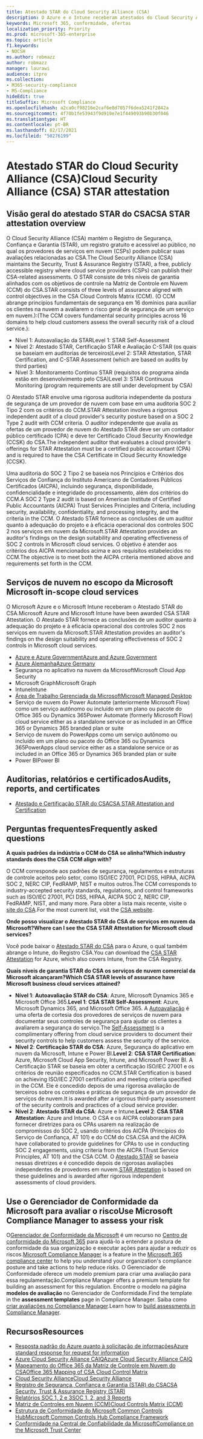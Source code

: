 ```yaml
---
title: Atestado STAR do Cloud Security Alliance (CSA)
description: O Azure e o Intune receberam atestados do Cloud Security Alliance, com base em uma auditoria independente.
keywords: Microsoft 365, conformidade, ofertas
localization_priority: Priority
ms.prod: microsoft-365-enterprise
ms.topic: article
f1.keywords:
- NOCSH
ms.author: robmazz
author: robmazz
manager: laurawi
audience: itpro
ms.collection:
- M365-security-compliance
- MS-Compliance
hideEdit: true
titleSuffix: Microsoft Compliance
ms.openlocfilehash: a2ca0cf98216e2caf6e8d7057f6dea5241f2842a
ms.sourcegitcommit: 4f70b1fe53943f9d919e7e1f449093b90b30f046
ms.translationtype: HT
ms.contentlocale: pt-BR
ms.lasthandoff: 02/17/2021
ms.locfileid: "50276199"
---
```

# <a name="cloud-security-alliance-csa-star-attestation"></a><span data-ttu-id="1b80a-104">Atestado STAR do Cloud Security Alliance (CSA)</span><span class="sxs-lookup"><span data-stu-id="1b80a-104">Cloud Security Alliance (CSA) STAR attestation</span></span>

## <a name="csa-star-attestation-overview"></a><span data-ttu-id="1b80a-105">Visão geral do atestado STAR do CSA</span><span class="sxs-lookup"><span data-stu-id="1b80a-105">CSA STAR attestation overview</span></span>

<span data-ttu-id="1b80a-106">O Cloud Security Alliance (CSA) mantém o Registro de Segurança, Confiança e Garantia (STAR), um registro gratuito e acessível ao público, no qual os provedores de serviços em nuvem (CSPs) podem publicar suas avaliações relacionadas ao CSA.</span><span class="sxs-lookup"><span data-stu-id="1b80a-106">The Cloud Security Alliance (CSA) maintains the Security, Trust & Assurance Registry (STAR), a free, publicly accessible registry where cloud service providers (CSPs) can publish their CSA-related assessments.</span></span> <span data-ttu-id="1b80a-107">O STAR consiste de três níveis de garantia alinhados com os objetivos de controle na Matriz de Controle em Nuvem (CCM) do CSA.</span><span class="sxs-lookup"><span data-stu-id="1b80a-107">STAR consists of three levels of assurance aligned with control objectives in the CSA Cloud Controls Matrix (CCM).</span></span> <span data-ttu-id="1b80a-108">(O CCM abrange princípios fundamentais de segurança em 16 domínios para auxiliar os clientes na nuvem a avaliarem o risco geral de segurança de um serviço em nuvem.):</span><span class="sxs-lookup"><span data-stu-id="1b80a-108">(The CCM covers fundamental security principles across 16 domains to help cloud customers assess the overall security risk of a cloud service.):</span></span>

- <span data-ttu-id="1b80a-109">Nível 1: Autoavaliação da STAR</span><span class="sxs-lookup"><span data-stu-id="1b80a-109">Level 1: STAR Self-Assessment</span></span>
- <span data-ttu-id="1b80a-110">Nível 2: Atestado STAR, Certificação STAR e Avaliação C-STAR (os quais se baseiam em auditorias de terceiros)</span><span class="sxs-lookup"><span data-stu-id="1b80a-110">Level 2: STAR Attestation, STAR Certification, and C-STAR Assessment (which are based on audits by third parties)</span></span>
- <span data-ttu-id="1b80a-111">Nível 3: Monitoramento Contínuo STAR (requisitos do programa ainda estão em desenvolvimento pelo CSA)</span><span class="sxs-lookup"><span data-stu-id="1b80a-111">Level 3: STAR Continuous Monitoring (program requirements are still under development by CSA)</span></span>

<span data-ttu-id="1b80a-112">O Atestado STAR envolve uma rigorosa auditoria independente da postura de segurança de um provedor de nuvem com base em uma auditoria SOC 2 Tipo 2 com os critérios do CCM.</span><span class="sxs-lookup"><span data-stu-id="1b80a-112">STAR Attestation involves a rigorous independent audit of a cloud provider's security posture based on a SOC 2 Type 2 audit with CCM criteria.</span></span> <span data-ttu-id="1b80a-113">O auditor independente que avalia as ofertas de um provedor de nuvem do Atestado STAR deve ser um contador público certificado (CPA) e deve ter Certificado Cloud Security Knowledge (CCSK) do CSA.</span><span class="sxs-lookup"><span data-stu-id="1b80a-113">The independent auditor that evaluates a cloud provider's offerings for STAR Attestation must be a certified public accountant (CPA) and is required to have the CSA Certificate in Cloud Security Knowledge (CCSK).</span></span>  
  
<span data-ttu-id="1b80a-114">Uma auditoria do SOC 2 Tipo 2 se baseia nos Princípios e Critérios dos Serviços de Confiança do Instituto Americano de Contadores Públicos Certificados (AICPA), incluindo segurança, disponibilidade, confidencialidade e integridade do processamento, além dos critérios do CCM.</span><span class="sxs-lookup"><span data-stu-id="1b80a-114">A SOC 2 Type 2 audit is based on American Institute of Certified Public Accountants (AICPA) Trust Services Principles and Criteria, including security, availability, confidentiality, and processing integrity, and the criteria in the CCM.</span></span> <span data-ttu-id="1b80a-115">O Atestado STAR fornece as conclusões de um auditor quanto à adequação do projeto e à eficácia operacional dos controles SOC 2 nos serviços em nuvem da Microsoft.</span><span class="sxs-lookup"><span data-stu-id="1b80a-115">STAR Attestation provides an auditor's findings on the design suitability and operating effectiveness of SOC 2 controls in Microsoft cloud services.</span></span> <span data-ttu-id="1b80a-116">O objetivo é atender aos critérios dos AICPA mencionados acima e aos requisitos estabelecidos no CCM.</span><span class="sxs-lookup"><span data-stu-id="1b80a-116">The objective is to meet both the AICPA criteria mentioned above and requirements set forth in the CCM.</span></span>

## <a name="microsoft-in-scope-cloud-services"></a><span data-ttu-id="1b80a-117">Serviços de nuvem no escopo da Microsoft </span><span class="sxs-lookup"><span data-stu-id="1b80a-117">Microsoft in-scope cloud services</span></span>

<span data-ttu-id="1b80a-118">O Microsoft Azure e o Microsoft Intune receberam o Atestado STAR do CSA.</span><span class="sxs-lookup"><span data-stu-id="1b80a-118">Microsoft Azure and Microsoft Intune have been awarded CSA STAR Attestation.</span></span> <span data-ttu-id="1b80a-119">O Atestado STAR fornece as conclusões de um auditor quanto à adequação do projeto e à eficácia operacional dos controles SOC 2 nos serviços em nuvem da Microsoft.</span><span class="sxs-lookup"><span data-stu-id="1b80a-119">STAR Attestation provides an auditor's findings on the design suitability and operating effectiveness of SOC 2 controls in Microsoft cloud services.</span></span>

- [<span data-ttu-id="1b80a-120">Azure e Azure Government</span><span class="sxs-lookup"><span data-stu-id="1b80a-120">Azure and Azure Government</span></span>](https://aka.ms/AzureCompliance)
- [<span data-ttu-id="1b80a-121">Azure Alemanha</span><span class="sxs-lookup"><span data-stu-id="1b80a-121">Azure Germany</span></span>](https://aka.ms/AzureCompliance)
- <span data-ttu-id="1b80a-122">Segurança no aplicativo na nuvem da Microsoft</span><span class="sxs-lookup"><span data-stu-id="1b80a-122">Microsoft Cloud App Security</span></span>
- <span data-ttu-id="1b80a-123">Microsoft Graph</span><span class="sxs-lookup"><span data-stu-id="1b80a-123">Microsoft Graph</span></span>
- <span data-ttu-id="1b80a-124">Intune</span><span class="sxs-lookup"><span data-stu-id="1b80a-124">Intune</span></span>
- [<span data-ttu-id="1b80a-125">Área de Trabalho Gerenciada da Microsoft</span><span class="sxs-lookup"><span data-stu-id="1b80a-125">Microsoft Managed Desktop</span></span>](/microsoft-365/managed-desktop/intro/compliance)
- <span data-ttu-id="1b80a-126">Serviço de nuvem do Power Automate (anteriormente Microsoft Flow) como um serviço autônomo ou incluído em um plano ou pacote do Office 365 ou Dynamics 365</span><span class="sxs-lookup"><span data-stu-id="1b80a-126">Power Automate (formerly Microsoft Flow) cloud service either as a standalone service or as included in an Office 365 or Dynamics 365 branded plan or suite</span></span>
- <span data-ttu-id="1b80a-127">Serviço de nuvem do PowerApps como um serviço autônomo ou incluído em um plano ou pacote do Office 365 ou Dynamics 365</span><span class="sxs-lookup"><span data-stu-id="1b80a-127">PowerApps cloud service either as a standalone service or as included in an Office 365 or Dynamics 365 branded plan or suite</span></span> 
- <span data-ttu-id="1b80a-128">Power BI</span><span class="sxs-lookup"><span data-stu-id="1b80a-128">Power BI</span></span>

## <a name="audits-reports-and-certificates"></a><span data-ttu-id="1b80a-129">Auditorias, relatórios e certificados</span><span class="sxs-lookup"><span data-stu-id="1b80a-129">Audits, reports, and certificates</span></span>

- [<span data-ttu-id="1b80a-130">Atestado e Certificação STAR do CSA</span><span class="sxs-lookup"><span data-stu-id="1b80a-130">CSA STAR Attestation and Certification</span></span>](https://cloudsecurityalliance.org/star/registry/microsoft/)

## <a name="frequently-asked-questions"></a><span data-ttu-id="1b80a-131">Perguntas frequentes</span><span class="sxs-lookup"><span data-stu-id="1b80a-131">Frequently asked questions</span></span>

<span data-ttu-id="1b80a-132">**A quais padrões da indústria o CCM do CSA se alinha?**</span><span class="sxs-lookup"><span data-stu-id="1b80a-132">**Which industry standards does the CSA CCM align with?**</span></span>

<span data-ttu-id="1b80a-133">O CCM corresponde aos padrões de segurança, regulamentos e estruturas de controle aceitos pelo setor, como ISO/IEC 27001, PCI DSS, HIPAA, AICPA SOC 2, NERC CIP, FedRAMP, NIST e muitos outros.</span><span class="sxs-lookup"><span data-stu-id="1b80a-133">The CCM corresponds to industry-accepted security standards, regulations, and control frameworks such as ISO/IEC 27001, PCI DSS, HIPAA, AICPA SOC 2, NERC CIP, FedRAMP, NIST, and many more.</span></span> <span data-ttu-id="1b80a-134">Para obter a lista mais recente, visite o [site do CSA](https://cloudsecurityalliance.org/).</span><span class="sxs-lookup"><span data-stu-id="1b80a-134">For the most current list, visit the [CSA website](https://cloudsecurityalliance.org/).</span></span>

<span data-ttu-id="1b80a-135">**Onde posso visualizar o Atestado STAR do CSA de serviços em nuvem da Microsoft?**</span><span class="sxs-lookup"><span data-stu-id="1b80a-135">**Where can I see the CSA STAR Attestation for Microsoft cloud services?**</span></span>

<span data-ttu-id="1b80a-136">Você pode baixar o [Atestado STAR do CSA](https://aka.ms/CSASTAR-Attestation) para o Azure, o qual também abrange o Intune, do Registro CSA.</span><span class="sxs-lookup"><span data-stu-id="1b80a-136">You can download the [CSA STAR Attestation](https://aka.ms/CSASTAR-Attestation) for Azure, which also covers Intune, from the CSA Registry.</span></span>

<span data-ttu-id="1b80a-137">**Quais níveis de garantia STAR do CSA os serviços de nuvem comercial da Microsoft alcançaram?**</span><span class="sxs-lookup"><span data-stu-id="1b80a-137">**Which CSA STAR levels of assurance have Microsoft business cloud services attained?**</span></span>

- <span data-ttu-id="1b80a-138">**Nível 1**: **Autoavaliação STAR do CSA**: Azure, Microsoft Dynamics 365 e Microsoft Office 365.</span><span class="sxs-lookup"><span data-stu-id="1b80a-138">**Level 1**: **CSA STAR Self-Assessment**: Azure, Microsoft Dynamics 365, and Microsoft Office 365.</span></span> <span data-ttu-id="1b80a-139">A [Autoavaliação](offering-csa-star-self-assessment.md) é uma oferta de cortesia dos provedores de serviços de nuvem para documentar seus controles de segurança para ajudar os clientes a avaliarem a segurança do serviço.</span><span class="sxs-lookup"><span data-stu-id="1b80a-139">The [Self-Assessment](offering-csa-star-self-assessment.md) is a complimentary offering from cloud service providers to document their security controls to help customers assess the security of the service.</span></span>
- <span data-ttu-id="1b80a-140">**Nível 2**: **Certificação STAR do CSA**: Azure, Segurança do aplicativo em nuvem da Microsoft, Intune e Power BI.</span><span class="sxs-lookup"><span data-stu-id="1b80a-140">**Level 2**: **CSA STAR Certification**: Azure, Microsoft Cloud App Security, Intune, and Microsoft Power BI.</span></span> <span data-ttu-id="1b80a-141">A Certificação STAR se baseia em obter a certificação ISO/IEC 27001 e os critérios de reunião especificados no CCM.</span><span class="sxs-lookup"><span data-stu-id="1b80a-141">STAR Certification is based on achieving ISO/IEC 27001 certification and meeting criteria specified in the CCM.</span></span> <span data-ttu-id="1b80a-142">Ele é concedido depois de uma rigorosa avaliação de terceiros sobre os controles e práticas de segurança de um provedor de serviços de nuvem.</span><span class="sxs-lookup"><span data-stu-id="1b80a-142">It is awarded after a rigorous third-party assessment of the security controls and practices of a cloud service provider.</span></span>
- <span data-ttu-id="1b80a-143">**Nível 2**: **Atestado STAR da CSA**: Azure e Intune.</span><span class="sxs-lookup"><span data-stu-id="1b80a-143">**Level 2**: **CSA STAR Attestation**: Azure and Intune.</span></span> <span data-ttu-id="1b80a-144">O CSA e os AICPA colaboraram para fornecer diretrizes para os CPAs usarem na realização de compromissos do SOC 2, usando critérios dos AICPA (Princípios do Serviço de Confiança, AT 101) e do CCM do CSA.</span><span class="sxs-lookup"><span data-stu-id="1b80a-144">CSA and the AICPA have collaborated to provide guidelines for CPAs to use in conducting SOC 2 engagements, using criteria from the AICPA (Trust Service Principles, AT 101) and the CSA CCM.</span></span> <span data-ttu-id="1b80a-145">O [Atestado STAR](offering-CSA-STAR-Attestation.md) se baseia nessas diretrizes e é concedido depois de rigorosas avaliações independentes de provedores em nuvem.</span><span class="sxs-lookup"><span data-stu-id="1b80a-145">[STAR Attestation](offering-CSA-STAR-Attestation.md) is based on these guidelines and is awarded after rigorous independent assessments of cloud providers.</span></span>

## <a name="use-microsoft-compliance-manager-to-assess-your-risk"></a><span data-ttu-id="1b80a-146">Use o Gerenciador de Conformidade da Microsoft para avaliar o risco</span><span class="sxs-lookup"><span data-stu-id="1b80a-146">Use Microsoft Compliance Manager to assess your risk</span></span>

<span data-ttu-id="1b80a-147">O[Gerenciador de Conformidade da Microsoft](/microsoft-365/compliance/compliance-manager) é um recurso no [Centro de conformidade do Microsoft 365](/microsoft-365/compliance/microsoft-365-compliance-center) para ajudá-lo a entender a postura de conformidade da sua organização e executar ações para ajudar a reduzir os riscos.</span><span class="sxs-lookup"><span data-stu-id="1b80a-147">[Microsoft Compliance Manager](/microsoft-365/compliance/compliance-manager) is a feature in the [Microsoft 365 compliance center](/microsoft-365/compliance/microsoft-365-compliance-center) to help you understand your organization's compliance posture and take actions to help reduce risks.</span></span> <span data-ttu-id="1b80a-148">O Gerenciador de Conformidade oferece um modelo premium para criar uma avaliação para essa regulamentação.</span><span class="sxs-lookup"><span data-stu-id="1b80a-148">Compliance Manager offers a premium template for building an assessment for this regulation.</span></span> <span data-ttu-id="1b80a-149">Encontre o modelo na página **modelos de avaliação** no Gerenciador de Conformidade.</span><span class="sxs-lookup"><span data-stu-id="1b80a-149">Find the template in the **assessment templates** page in Compliance Manager.</span></span> <span data-ttu-id="1b80a-150">Saiba como [criar avaliações no Compliance Manager](/microsoft-365/compliance/compliance-manager-assessments).</span><span class="sxs-lookup"><span data-stu-id="1b80a-150">Learn how to [build assessments in Compliance Manager](/microsoft-365/compliance/compliance-manager-assessments).</span></span>

## <a name="resources"></a><span data-ttu-id="1b80a-151">Recursos</span><span class="sxs-lookup"><span data-stu-id="1b80a-151">Resources</span></span>

- [<span data-ttu-id="1b80a-152">Resposta padrão do Azure quanto à solicitação de informações</span><span class="sxs-lookup"><span data-stu-id="1b80a-152">Azure standard response for request for information</span></span>](https://aka.ms/AzureStandardRequestForInformation)
- [<span data-ttu-id="1b80a-153">Azure Cloud Security Alliance CAIQ</span><span class="sxs-lookup"><span data-stu-id="1b80a-153">Azure Cloud Security Alliance CAIQ</span></span>](https://aka.ms/AzureCSACAIQ)
- [<span data-ttu-id="1b80a-154">Mapeamento do Office 365 da Matriz de Controle em Nuvem do CSA</span><span class="sxs-lookup"><span data-stu-id="1b80a-154">Office 365 Mapping of CSA Cloud Control Matrix</span></span>](https://aka.ms/Office365CSACloudControlMatrix)
- [<span data-ttu-id="1b80a-155">Cloud Security Alliance</span><span class="sxs-lookup"><span data-stu-id="1b80a-155">Cloud Security Alliance</span></span>](https://cloudsecurityalliance.org/)
- [<span data-ttu-id="1b80a-156">Registro de Segurança, Confiança e Garantia (STAR) do CSA</span><span class="sxs-lookup"><span data-stu-id="1b80a-156">CSA Security, Trust & Assurance Registry (STAR)</span></span>](https://cloudsecurityalliance.org/star/)
- [<span data-ttu-id="1b80a-157">Relatórios SOC 1, 2 e 3</span><span class="sxs-lookup"><span data-stu-id="1b80a-157">SOC 1, 2, and 3 Reports</span></span>](offering-soc.md)
- [<span data-ttu-id="1b80a-158">Matriz de Controles em Nuvem (CCM)</span><span class="sxs-lookup"><span data-stu-id="1b80a-158">Cloud Controls Matrix (CCM)</span></span>](https://cloudsecurityalliance.org/group/cloud-controls-matrix/)
- [<span data-ttu-id="1b80a-159">Estrutura de Conformidade do Microsoft Common Controls Hub</span><span class="sxs-lookup"><span data-stu-id="1b80a-159">Microsoft Common Controls Hub Compliance Framework</span></span>](https://www.microsoft.com/trust-center/compliance/compliance-overview)
- [<span data-ttu-id="1b80a-160">Conformidade na Central de Confiabilidade da Microsoft</span><span class="sxs-lookup"><span data-stu-id="1b80a-160">Compliance on the Microsoft Trust Center</span></span>](https://www.microsoft.com/trust-center/compliance/compliance-overview)
